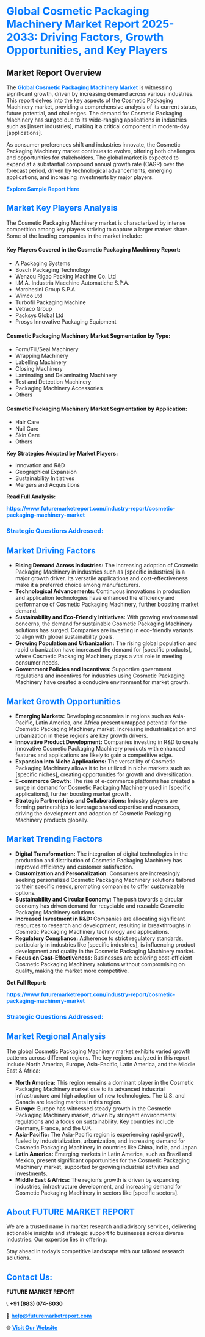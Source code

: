 <h1 style="color: #007BFF;">Global Cosmetic Packaging Machinery Market Report 2025-2033: Driving Factors, Growth Opportunities, and Key Players</h1>

<section id="overview">
<h2>Market Report Overview</h2>
<p>The <a href="https://www.futuremarketreport.com/industry-report/cosmetic-packaging-machinery-market" style="color: #007BFF; text-decoration: none;"><strong>Global Cosmetic Packaging Machinery Market</strong></a> is witnessing significant growth, driven by increasing demand across various industries. This report delves into the key aspects of the Cosmetic Packaging Machinery market, providing a comprehensive analysis of its current status, future potential, and challenges. The demand for Cosmetic Packaging Machinery has surged due to its wide-ranging applications in industries such as [insert industries], making it a critical component in modern-day [applications].</p>
<p>As consumer preferences shift and industries innovate, the Cosmetic Packaging Machinery market continues to evolve, offering both challenges and opportunities for stakeholders. The global market is expected to expand at a substantial compound annual growth rate (CAGR) over the forecast period, driven by technological advancements, emerging applications, and increasing investments by major players.</p>
</section>

<section id="overview">
<p><a href="https://www.futuremarketreport.com/request-sample/reportId=87116" style="color: #007BFF; text-decoration: none;"><strong>Explore Sample Report Here</strong></a></p>
</section>

<section id="key-players">
<h2 style="color: #007BFF;">Market Key Players Analysis</h2>
<p>The Cosmetic Packaging Machinery market is characterized by intense competition among key players striving to capture a larger market share. Some of the leading companies in the market include:</p>
<h4>Key Players Covered in the Cosmetic Packaging Machinery Report:</h4>
<ul><li>A Packaging Systems</li><li>Bosch Packaging Technology</li><li>Wenzou Rigao Packing Machine Co. Ltd</li><li>I.M.A. Industria Macchine Automatiche S.P.A.</li><li>Marchesini Group S.P.A.</li><li>Wimco Ltd</li><li>Turbofil Packaging Machine</li><li>Vetraco Group</li><li>Packsys Global Ltd</li><li>Prosys Innovative Packaging Equipment</li></ul>
<h4>Cosmetic Packaging Machinery Market Segmentation by Type:</h4>
<ul><li>Form/Fill/Seal Machinery</li><li>Wrapping Machinery</li><li>Labelling Machinery</li><li>Closing Machinery</li><li>Laminating and Delaminating Machinery</li><li>Test and Detection Machinery</li><li>Packaging Machinery Accessories</li><li>Others</li></ul>

<h4>Cosmetic Packaging Machinery Market Segmentation by Application:</h4>
<ul><li>Hair Care</li><li>Nail Care</li><li>Skin Care</li><li>Others</li></ul>
<p><strong>Key Strategies Adopted by Market Players:</strong></p>
<ul>
<li>Innovation and R&D</li>
<li>Geographical Expansion</li>
<li>Sustainability Initiatives</li>
<li>Mergers and Acquisitions</li>
</ul>
</section>

<section>
<p><strong>Read Full Analysis: </strong></p><a href="https://www.futuremarketreport.com/industry-report/cosmetic-packaging-machinery-market" style="color: #007BFF; text-decoration: none;"><strong>https://www.futuremarketreport.com/industry-report/cosmetic-packaging-machinery-market</strong></a>
<h3 style="color: #007BFF;">Strategic Questions Addressed:</h3>
</section>

<section id="driving-factors">
<h2 style="color: #007BFF;">Market Driving Factors</h2>
<ul>
<li><strong>Rising Demand Across Industries:</strong> The increasing adoption of Cosmetic Packaging Machinery in industries such as [specific industries] is a major growth driver. Its versatile applications and cost-effectiveness make it a preferred choice among manufacturers.</li>
<li><strong>Technological Advancements:</strong> Continuous innovations in production and application technologies have enhanced the efficiency and performance of Cosmetic Packaging Machinery, further boosting market demand.</li>
<li><strong>Sustainability and Eco-Friendly Initiatives:</strong> With growing environmental concerns, the demand for sustainable Cosmetic Packaging Machinery solutions has surged. Companies are investing in eco-friendly variants to align with global sustainability goals.</li>
<li><strong>Growing Population and Urbanization:</strong> The rising global population and rapid urbanization have increased the demand for [specific products], where Cosmetic Packaging Machinery plays a vital role in meeting consumer needs.</li>
<li><strong>Government Policies and Incentives:</strong> Supportive government regulations and incentives for industries using Cosmetic Packaging Machinery have created a conducive environment for market growth.</li>
</ul>
</section>

<section id="growth-opportunities">
<h2 style="color: #007BFF;">Market Growth Opportunities</h2>
<ul>
<li><strong>Emerging Markets:</strong> Developing economies in regions such as Asia-Pacific, Latin America, and Africa present untapped potential for the Cosmetic Packaging Machinery market. Increasing industrialization and urbanization in these regions are key growth drivers.</li>
<li><strong>Innovative Product Development:</strong> Companies investing in R&D to create innovative Cosmetic Packaging Machinery products with enhanced features and applications are likely to gain a competitive edge.</li>
<li><strong>Expansion into Niche Applications:</strong> The versatility of Cosmetic Packaging Machinery allows it to be utilized in niche markets such as [specific niches], creating opportunities for growth and diversification.</li>
<li><strong>E-commerce Growth:</strong> The rise of e-commerce platforms has created a surge in demand for Cosmetic Packaging Machinery used in [specific applications], further boosting market growth.</li>
<li><strong>Strategic Partnerships and Collaborations:</strong> Industry players are forming partnerships to leverage shared expertise and resources, driving the development and adoption of Cosmetic Packaging Machinery products globally.</li>
</ul>
</section>

<section id="trending-factors">
<h2 style="color: #007BFF;">Market Trending Factors</h2>
<ul>
<li><strong>Digital Transformation:</strong> The integration of digital technologies in the production and distribution of Cosmetic Packaging Machinery has improved efficiency and customer satisfaction.</li>
<li><strong>Customization and Personalization:</strong> Consumers are increasingly seeking personalized Cosmetic Packaging Machinery solutions tailored to their specific needs, prompting companies to offer customizable options.</li>
<li><strong>Sustainability and Circular Economy:</strong> The push towards a circular economy has driven demand for recyclable and reusable Cosmetic Packaging Machinery solutions.</li>
<li><strong>Increased Investment in R&D:</strong> Companies are allocating significant resources to research and development, resulting in breakthroughs in Cosmetic Packaging Machinery technology and applications.</li>
<li><strong>Regulatory Compliance:</strong> Adherence to strict regulatory standards, particularly in industries like [specific industries], is influencing product development and quality in the Cosmetic Packaging Machinery market.</li>
<li><strong>Focus on Cost-Effectiveness:</strong> Businesses are exploring cost-efficient Cosmetic Packaging Machinery solutions without compromising on quality, making the market more competitive.</li>
</ul>
</section>

<section>
<p><strong>Get Full Report: </strong></p><a href="https://www.futuremarketreport.com/industry-report/cosmetic-packaging-machinery-market" style="color: #007BFF; text-decoration: none;"><strong>https://www.futuremarketreport.com/industry-report/cosmetic-packaging-machinery-market</strong></a>
<h3 style="color: #007BFF;">Strategic Questions Addressed:</h3>
</section>


<section id="regional-analysis">
<h2 style="color: #007BFF;">Market Regional Analysis</h2>
<p>The global Cosmetic Packaging Machinery market exhibits varied growth patterns across different regions. The key regions analyzed in this report include North America, Europe, Asia-Pacific, Latin America, and the Middle East & Africa:</p>
<ul>
<li><strong>North America:</strong> This region remains a dominant player in the Cosmetic Packaging Machinery market due to its advanced industrial infrastructure and high adoption of new technologies. The U.S. and Canada are leading markets in this region.</li>
<li><strong>Europe:</strong> Europe has witnessed steady growth in the Cosmetic Packaging Machinery market, driven by stringent environmental regulations and a focus on sustainability. Key countries include Germany, France, and the U.K.</li>
<li><strong>Asia-Pacific:</strong> The Asia-Pacific region is experiencing rapid growth, fueled by industrialization, urbanization, and increasing demand for Cosmetic Packaging Machinery in countries like China, India, and Japan.</li>
<li><strong>Latin America:</strong> Emerging markets in Latin America, such as Brazil and Mexico, present significant opportunities for the Cosmetic Packaging Machinery market, supported by growing industrial activities and investments.</li>
<li><strong>Middle East & Africa:</strong> The region’s growth is driven by expanding industries, infrastructure development, and increasing demand for Cosmetic Packaging Machinery in sectors like [specific sectors].</li>
</ul>
</section>

<footer>
<h2 style="color: #007BFF;">About FUTURE MARKET REPORT</h2>
<p>We are a trusted name in market research and advisory services, delivering actionable insights and strategic support to businesses across diverse industries. Our expertise lies in offering:</p>

<p>Stay ahead in today’s competitive landscape with our tailored research solutions.</p>

<h2 style="color: #007BFF;">Contact Us:</h2>
<p><strong>FUTURE MARKET REPORT</strong></p>
<p>📞 <strong>+91 (883) 074-8030</strong></p>
<p>📧 <strong><a href="mailto:help@futuremarketreport.com" style="color: #007BFF;">help@futuremarketreport.com</a></strong></p>
<p>🌐 <strong><a href="https://www.futuremarketreport.com/" style="color: #007BFF;">Visit Our Website</a></strong></p>
</footer>
